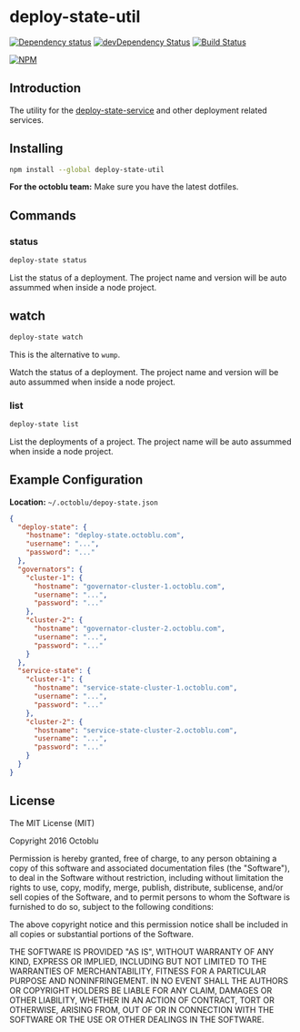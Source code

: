 # deploy-state-util

[![Dependency status](http://img.shields.io/david/octoblu/deploy-state-util.svg?style=flat)](https://david-dm.org/octoblu/deploy-state-util)
[![devDependency Status](http://img.shields.io/david/dev/octoblu/deploy-state-util.svg?style=flat)](https://david-dm.org/octoblu/deploy-state-util)
[![Build Status](http://img.shields.io/travis/octoblu/deploy-state-util.svg?style=flat)](https://travis-ci.org/octoblu/deploy-state-util)

[![NPM](https://nodei.co/npm/deploy-state-util.svg?style=flat)](https://npmjs.org/package/deploy-state-util)

## Introduction

The utility for the [deploy-state-service](https://github.com/octoblu/deploy-state-service) and other deployment related services.

## Installing

```bash
npm install --global deploy-state-util
```

**For the octoblu team:** Make sure you have the latest dotfiles.

## Commands

### status

```bash
deploy-state status
```

List the status of a deployment. The project name and version will be auto assummed when inside a node project.

## watch

```bash
deploy-state watch
```

This is the alternative to `wump`.

Watch the status of a deployment. The project name and version will be auto assummed when inside a node project.

### list

```bash
deploy-state list
```

List the deployments of a project. The project name will be auto assummed when inside a node project.


## Example Configuration

**Location:** `~/.octoblu/depoy-state.json`

```json
{
  "deploy-state": {
    "hostname": "deploy-state.octoblu.com",
    "username": "...",
    "password": "..."
  },
  "governators": {
    "cluster-1": {
      "hostname": "governator-cluster-1.octoblu.com",
      "username": "...",
      "password": "..."
    },
    "cluster-2": {
      "hostname": "governator-cluster-2.octoblu.com",
      "username": "...",
      "password": "..."
    }
  },
  "service-state": {
    "cluster-1": {
      "hostname": "service-state-cluster-1.octoblu.com",
      "username": "...",
      "password": "..."
    },
    "cluster-2": {
      "hostname": "service-state-cluster-2.octoblu.com",
      "username": "...",
      "password": "..."
    }
  }
}
```

## License

The MIT License (MIT)

Copyright 2016 Octoblu

Permission is hereby granted, free of charge, to any person obtaining a copy
of this software and associated documentation files (the "Software"), to deal
in the Software without restriction, including without limitation the rights
to use, copy, modify, merge, publish, distribute, sublicense, and/or sell
copies of the Software, and to permit persons to whom the Software is
furnished to do so, subject to the following conditions:

The above copyright notice and this permission notice shall be included in all
copies or substantial portions of the Software.

THE SOFTWARE IS PROVIDED "AS IS", WITHOUT WARRANTY OF ANY KIND, EXPRESS OR
IMPLIED, INCLUDING BUT NOT LIMITED TO THE WARRANTIES OF MERCHANTABILITY,
FITNESS FOR A PARTICULAR PURPOSE AND NONINFRINGEMENT. IN NO EVENT SHALL THE
AUTHORS OR COPYRIGHT HOLDERS BE LIABLE FOR ANY CLAIM, DAMAGES OR OTHER
LIABILITY, WHETHER IN AN ACTION OF CONTRACT, TORT OR OTHERWISE, ARISING FROM,
OUT OF OR IN CONNECTION WITH THE SOFTWARE OR THE USE OR OTHER DEALINGS IN THE
SOFTWARE.
